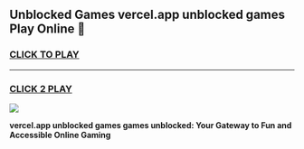 
## Unblocked Games vercel.app unblocked games Play Online 👋
<h3>
<a href="https://news.freeplayer.one?title=vercel.app_unblocked_games&ref=17F">CLICK TO PLAY</a></h3>
<hr>

<h3>
<a href="https://news.freeplayer.one?title=vercel.app_unblocked_games&ref=17F">CLICK 2 PLAY</a>
  
</h3>

<a href="https://news.freeplayer.one?title=vercel.app_unblocked_games&ref=17F/"><img src="https://clearcache.store/games.png"></a>


**vercel.app unblocked games games unblocked: Your Gateway to Fun and Accessible Online Gaming**
